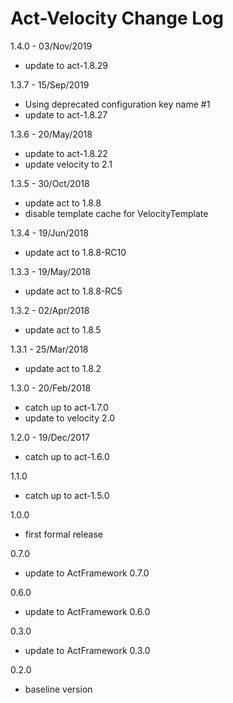 # Act-Velocity Change Log

1.4.0 - 03/Nov/2019
* update to act-1.8.29

1.3.7 - 15/Sep/2019
* Using deprecated configuration key name #1
* update to act-1.8.27

1.3.6 - 20/May/2018
* update to act-1.8.22
* update velocity to 2.1

1.3.5 - 30/Oct/2018
* update act to 1.8.8
* disable template cache for VelocityTemplate

1.3.4 - 19/Jun/2018
* update act to 1.8.8-RC10

1.3.3 - 19/May/2018
* update act to 1.8.8-RC5

1.3.2 - 02/Apr/2018
* update act to 1.8.5

1.3.1 - 25/Mar/2018
* update act to 1.8.2

1.3.0 - 20/Feb/2018
* catch up to act-1.7.0
* update to velocity 2.0

1.2.0 - 19/Dec/2017
* catch up to act-1.6.0

1.1.0
* catch up to act-1.5.0

1.0.0
- first formal release

0.7.0
  - update to ActFramework 0.7.0

0.6.0
  - update to ActFramework 0.6.0

0.3.0
  - update to ActFramework 0.3.0

0.2.0
  - baseline version
